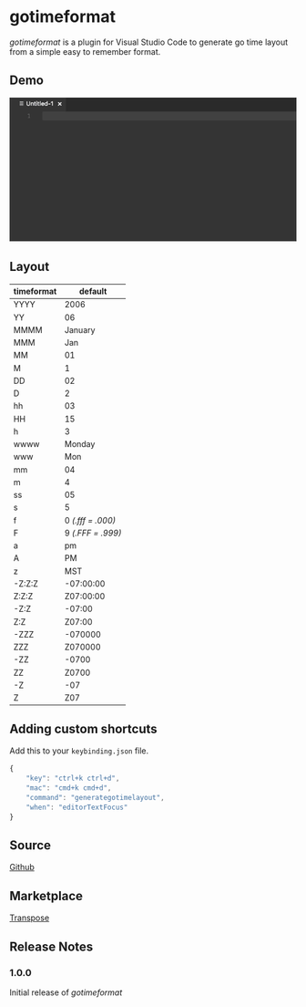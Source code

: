 # gotimeformat

*gotimeformat* is a plugin for Visual Studio Code to generate go time layout from
a simple easy to remember format.

## Demo

![demo](./demo.gif)

## Layout
|timeformat|default|
----|----
YYYY|2006
YY|06
MMMM|January
MMM|Jan
MM|01
M|1
DD|02
D|2
hh|03
HH|15
h|3
wwww|Monday
www|Mon
mm|04
m|4
ss|05
s|5
f|0 *(.fff = .000)*
F|9 *(.FFF = .999)*
a|pm
A|PM
z|MST
-Z:Z:Z|-07:00:00
Z:Z:Z|Z07:00:00
-Z:Z|-07:00
Z:Z|Z07:00
-ZZZ|-070000
ZZZ|Z070000
-ZZ|-0700
ZZ|Z0700
-Z|-07
Z|Z07

## Adding custom shortcuts
Add this to your `keybinding.json` file.
```javascript
{
    "key": "ctrl+k ctrl+d",
    "mac": "cmd+k cmd+d",
    "command": "generategotimelayout",
    "when": "editorTextFocus"
}
```
## Source
[Github](https://github.com/v4run/gotimeformat)

## Marketplace
[Transpose](https://marketplace.visualstudio.com/items?itemName=v4run.gotimeformat)

## Release Notes

### 1.0.0

Initial release of *gotimeformat*
